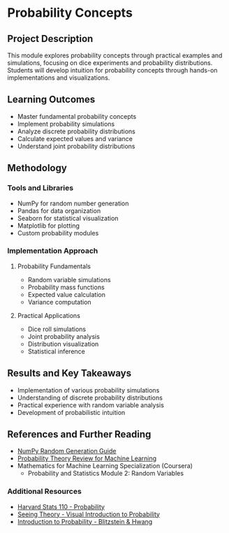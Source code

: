 # Probability Concepts

## Project Description
This module explores probability concepts through practical examples and simulations, focusing on dice experiments and probability distributions. Students will develop intuition for probability concepts through hands-on implementations and visualizations.

## Learning Outcomes
- Master fundamental probability concepts
- Implement probability simulations
- Analyze discrete probability distributions
- Calculate expected values and variance
- Understand joint probability distributions

## Methodology
### Tools and Libraries
- NumPy for random number generation
- Pandas for data organization
- Seaborn for statistical visualization
- Matplotlib for plotting
- Custom probability modules

### Implementation Approach
1. Probability Fundamentals
   - Random variable simulations
   - Probability mass functions
   - Expected value calculation
   - Variance computation

2. Practical Applications
   - Dice roll simulations
   - Joint probability analysis
   - Distribution visualization
   - Statistical inference

## Results and Key Takeaways
- Implementation of various probability simulations
- Understanding of discrete probability distributions
- Practical experience with random variable analysis
- Development of probabilistic intuition

## References and Further Reading
- [NumPy Random Generation Guide](https://numpy.org/doc/stable/reference/random/index.html)
- [Probability Theory Review for Machine Learning](https://see.stanford.edu/materials/aimlcs229/cs229-prob.pdf)
- Mathematics for Machine Learning Specialization (Coursera)
  - Probability and Statistics Module 2: Random Variables

### Additional Resources
- [Harvard Stats 110 - Probability](https://projects.iq.harvard.edu/stat110/home)
- [Seeing Theory - Visual Introduction to Probability](https://seeing-theory.brown.edu/)
- [Introduction to Probability - Blitzstein & Hwang](https://drive.google.com/file/d/1VmkAAGOYCTORq1wxSQqy255qLJjTNvBI/view) 